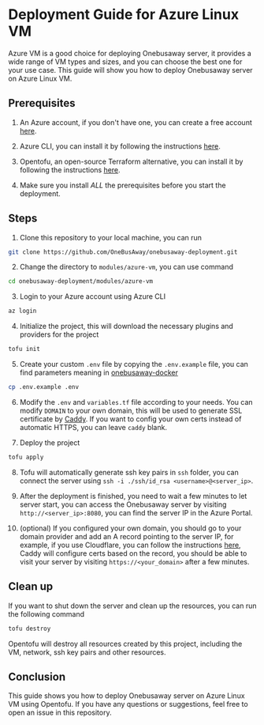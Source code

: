# Deployment Guide for Azure Linux VM

Azure VM is a good choice for deploying Onebusaway server, it provides a wide range of VM types and sizes, and you can choose the best one for your use case. This guide will show you how to deploy Onebusaway server on Azure Linux VM.

## Prerequisites

1. An Azure account, if you don't have one, you can create a free account [here](https://azure.microsoft.com/en-us/free/).

2. Azure CLI, you can install it by following the instructions [here](https://docs.microsoft.com/en-us/cli/azure/install-azure-cli).

3. Opentofu, an open-source Terraform alternative, you can install it by following the instructions [here](https://opentofu.org/docs/intro/install/).

4. Make sure you install *ALL* the prerequisites before you start the deployment.
## Steps

1. Clone this repository to your local machine, you can run
```bash
git clone https://github.com/OneBusAway/onebusaway-deployment.git
```

2. Change the directory to `modules/azure-vm`, you can use command
```bash
cd onebusaway-deployment/modules/azure-vm
```
3. Login to your Azure account using Azure CLI
```bash
az login
```

4. Initialize the project, this will download the necessary plugins and providers for the project
```bash
tofu init
```

5. Create your custom `.env` file by copying the `.env.example` file, you can find parameters meaning in [onebusaway-docker](https://github.com/OneBusAway/onebusaway-docker/)
```bash
cp .env.example .env
```

6. Modify the `.env` and `variables.tf` file according to your needs. You can modify `DOMAIN` to your own domain, this will be used to generate SSL certificate by [Caddy](https://caddyserver.com/). If you want to config your own certs instead of automatic HTTPS, you can leave `caddy` blank.

7. Deploy the project
```bash
tofu apply
```

8. Tofu will automatically generate ssh key pairs in `ssh` folder, you can connect the server using `ssh -i ./ssh/id_rsa <username>@<server_ip>`.

9. After the deployment is finished, you need to wait a few minutes to let server start, you can access the Onebusaway server by visiting `http://<server_ip>:8080`, you can find the server IP in the Azure Portal.

10. (optional) If you configured your own domain, you should go to your domain provider and add an A record pointing to the server IP, for example, if you use Cloudflare, you can follow the instructions [here](https://support.cloudflare.com/hc/en-us/articles/360019093151-Managing-DNS-records-in-Cloudflare), Caddy will configure certs based on the record, you should be able to visit your server by visiting `https://<your_domain>` after a few minutes.

## Clean up
If you want to shut down the server and clean up the resources, you can run the following command
```bash
tofu destroy
```

Opentofu will destroy all resources created by this project, including the VM, network, ssh key pairs and other resources.

## Conclusion
This guide shows you how to deploy Onebusaway server on Azure Linux VM using Opentofu. If you have any questions or suggestions, feel free to open an issue in this repository.
